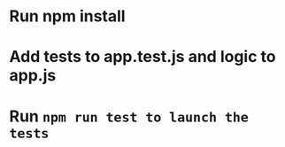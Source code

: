 # Run npm install

# Add tests to app.test.js and logic to app.js

# Run `npm run test to launch the tests`
